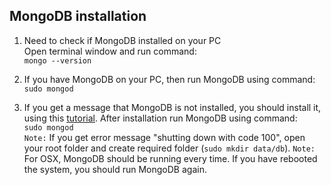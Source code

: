 ## MongoDB installation

1. Need to check if MongoDB installed on your PC<br>Open terminal window and run command:<br> `mongo --version`<br>

2. If you have MongoDB on your PC, then run MongoDB using command:<br>`sudo mongod     `

3. If you get a message that MongoDB is not installed, you should install it, using this [tutorial](https://docs.mongodb.com/manual/tutorial/install-mongodb-on-os-x/). After installation run MongoDB using command:<br>`sudo mongod` <br>
`Note:` If you get error message "shutting down with code 100", open your root folder and create required folder (`sudo mkdir data/db`).
`Note:` For OSX, MongoDB should be running every time. If you have rebooted the system, you should run MongoDB again.
   ```


    




